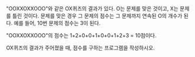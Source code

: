 <p>"OOXXOXXOOO"와 같은 OX퀴즈의 결과가 있다. O는 문제를 맞은 것이고, X는 문제를 틀린 것이다. 문제를 맞은 경우 그 문제의 점수는 그 문제까지 연속된 O의 개수가 된다. 예를 들어, 10번 문제의 점수는 3이 된다.

<p>"OOXXOXXOOO"의 점수는 1+2+0+0+1+0+0+1+2+3 = 10점이다.

<p>OX퀴즈의 결과가 주어졌을 때, 점수를 구하는 프로그램을 작성하시오.
